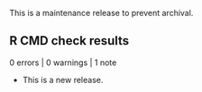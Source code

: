 This is a maintenance release to prevent archival.

## R CMD check results

0 errors | 0 warnings | 1 note

* This is a new release.